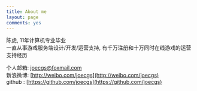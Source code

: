 ```yaml
---
title: About me
layout: page
comments: yes
---
```

  
陈虎, 11年计算机专业毕业      
一直从事游戏服务端设计/开发/运营支持, 有千万注册和十万同时在线游戏的运营支持经历      


个人邮箱: joecgs@foxmail.com      
新浪微博: [http://weibo.com/joecgs](http://weibo.com/joecgs)      
github : [https://github.com/joecgs](https://github.com/joecgs)      
